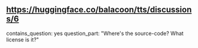## https://huggingface.co/balacoon/tts/discussions/6

contains_question: yes
question_part: "Where's the source-code? What license is it?"